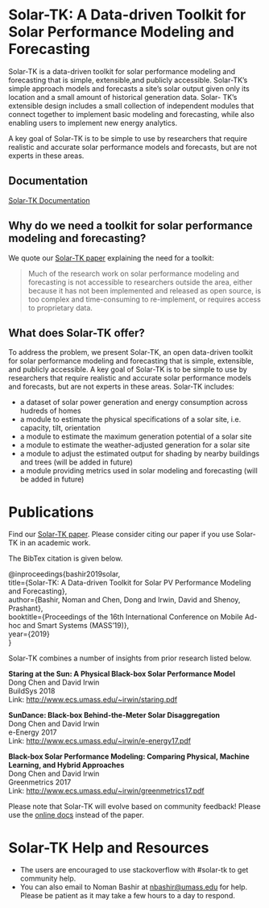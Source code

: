 # Solar-TK: A Data-driven Toolkit for Solar Performance Modeling and Forecasting

Solar-TK is a data-driven toolkit for solar performance modeling and forecasting that is simple, extensible,and publicly accessible. Solar-TK’s simple approach models and forecasts a site’s solar output given only its location and a small amount of historical generation data. Solar- TK’s extensible design includes a small collection of independent modules that connect together to implement basic modeling and forecasting, while also enabling users to implement new energy analytics. 

A key goal of Solar-TK is to be simple to use by researchers that require realistic and accurate solar performance models and forecasts, but are not experts in these areas. 

## Documentation

[Solar-TK Documentation](https://github.com/sustainablecomputinglab/solar-tk/blob/master/docs/manual/)

## Why do we need a toolkit for solar performance modeling and forecasting?

We quote our [Solar-TK paper](http://www.ecs.umass.edu/~irwin/solartk.pdf)
explaining the need for a toolkit:

  > Much of the research work on solar performance modeling and forecasting
  > is not accessible to researchers outside the area, either because it has not 
  > been implemented and released as open source, is too complex and time-consuming to 
  > re-implement, or requires access to proprietary data. 

## What does Solar-TK offer? 

To address the problem, we present Solar-TK, an open data-driven toolkit for solar performance modeling and forecasting that is simple, extensible, and publicly accessible. A key goal of Solar-TK is to be simple to use by researchers that require realistic and accurate solar performance models and forecasts, but are not experts in these areas.
Solar-TK includes:

-  a dataset of solar power generation and energy consumption across hudreds of homes
-  a module to estimate the physical specifications of a solar site, i.e. capacity, tilt, orientation
-  a module to estimate the maximum generation potential of a solar site
-  a module to estimate the weather-adjusted generation for a solar site
-  a module to adjust the estimated output for shading by nearby buildings and trees (will be added in future)
-  a module providing metrics used in solar modeling and forecasting (will be added in future)

# Publications

Find our [Solar-TK paper](http://www.ecs.umass.edu/~irwin/solartk.pdf). Please consider citing our paper if you use Solar-TK in an academic work. 

The BibTex citation is given below. 

@inproceedings{bashir2019solar,  
  title={Solar-TK: A Data-driven Toolkit for Solar PV Performance Modeling and Forecasting},  
  author={Bashir, Noman and Chen, Dong and Irwin, David and Shenoy, Prashant},  
  booktitle={Proceedings of the 16th International Conference on Mobile Ad-hoc and Smart Systems (MASS’19)},  
  year={2019}  
}  

Solar-TK combines a number of insights from prior research listed below. 
 
**Staring at the Sun: A Physical Black-box Solar Performance Model**  
Dong Chen and David Irwin  
BuildSys 2018  
Link: http://www.ecs.umass.edu/~irwin/staring.pdf  

**SunDance: Black-box Behind-the-Meter Solar Disaggregation**  
Dong Chen and David Irwin  
e-Energy 2017  
Link: http://www.ecs.umass.edu/~irwin/e-energy17.pdf

**Black-box Solar Performance Modeling: Comparing Physical, Machine Learning, and Hybrid Approaches**  
Dong Chen and David Irwin  
Greenmetrics 2017  
Link: http://www.ecs.umass.edu/~irwin/greenmetrics17.pdf


Please note that Solar-TK will evolve based on community feedback! Please use the
[online docs](https://github.com/sustainablecomputinglab/solar-tk/docs/manual/)
instead of the paper.


# Solar-TK Help and Resources

* The users are encouraged to use stackoverflow with #solar-tk to get community help. 
* You can also email to Noman Bashir at nbashir@umass.edu for help. Please be patient as it may take a few hours to a day to respond. 

